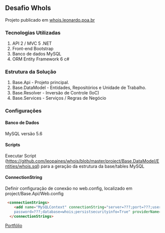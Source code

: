 ## Desafio WhoIs

Projeto publicado em [whois.leonardo.poa.br](https://whois.leonardo.poa.br/)

### Tecnologias Utilizadas
1. API 2 / MVC 5 .NET
2. Front-end Bootstrap
3. Banco de dados MySQL
4. ORM Entity Framework 6 c#

### Estrutura da Solução
1. Base.Api - Projeto principal.
2. Base.DataModel - Entidades, Repositórios e Unidade de Trabalho.
3. Base.Resolver - Inversão de Controle (IoC)
4. Base.Services - Serviços / Regras de Negócio

### Configurações

#### Banco de Dados
MySQL versão 5.6

#### Scripts
Executar Script (https://github.com/leopaines/whois/blob/master/project/Base.DataModel/Entities/whois.sql) para a geração da estrutura da base/tables MySQL

#### ConnectionString
Definir configuração de conexão no web.config, localizado em project/Base.Api/Web.config
```markdown
 <connectionStrings>
    <add name="MySQLContext" connectionString="server=???;port=???;user id=???;
    password=???;database=whois;persistsecurityinfo=True" providerName="MySql.Data.MySqlClient" />
  </connectionStrings>

```

[Portfólio](https://www.leonardo.poa.br)
